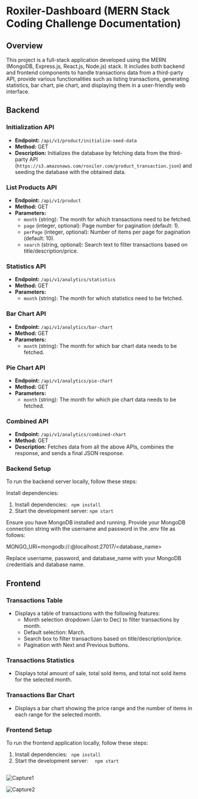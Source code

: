 # Roxiler-Dashboard (MERN Stack Coding Challenge Documentation)

## Overview

This project is a full-stack application developed using the MERN (MongoDB, Express.js, React.js, Node.js) stack. It includes both backend and frontend components to handle transactions data from a third-party API, provide various functionalities such as listing transactions, generating statistics, bar chart, pie chart, and displaying them in a user-friendly web interface.

## Backend

### Initialization API

- **Endpoint:** `/api/v1/product/initialize-seed-data`
- **Method:** GET
- **Description:** Initializes the database by fetching data from the third-party API (`https://s3.amazonaws.com/roxiler.com/product_transaction.json`) and seeding the database with the obtained data.

### List Products API

- **Endpoint:** `/api/v1/product`
- **Method:** GET
- **Parameters:**
  - `month` (string): The month for which transactions need to be fetched.
  - `page` (integer, optional): Page number for pagination (default: 1).
  - `perPage` (integer, optional): Number of items per page for pagination (default: 10).
  - `search` (string, optional): Search text to filter transactions based on title/description/price.

### Statistics API

- **Endpoint:** `/api/v1/analytics/statistics`
- **Method:** GET
- **Parameters:**
  - `month` (string): The month for which statistics need to be fetched.

### Bar Chart API

- **Endpoint:** `/api/v1/analytics/bar-chart`
- **Method:** GET
- **Parameters:**
  - `month` (string): The month for which bar chart data needs to be fetched.

### Pie Chart API

- **Endpoint:** `/api/v1/analytics/pie-chart`
- **Method:** GET
- **Parameters:**
  - `month` (string): The month for which pie chart data needs to be fetched.

### Combined API

- **Endpoint:** `/api/v1/analytics/combined-chart`
- **Method:** GET
- **Description:** Fetches data from all the above APIs, combines the response, and sends a final JSON response.

### Backend Setup

To run the backend server locally, follow these steps:

Install dependencies:
1. Install dependencies:
   ``` npm install```
2. Start the development server:
    ```npm start```

Ensure you have MongoDB installed and running. Provide your MongoDB connection string with the username and password in the .env file as follows:

MONGO_URI=mongodb://<username>:<password>@localhost:27017/<database_name>

Replace username, password, and database_name with your MongoDB credentials and database name.
##

## Frontend

### Transactions Table

- Displays a table of transactions with the following features:
  - Month selection dropdown (Jan to Dec) to filter transactions by month.
  - Default selection: March.
  - Search box to filter transactions based on title/description/price.
  - Pagination with Next and Previous buttons.

### Transactions Statistics

- Displays total amount of sale, total sold items, and total not sold items for the selected month.

### Transactions Bar Chart

- Displays a bar chart showing the price range and the number of items in each range for the selected month.

### Frontend Setup

To run the frontend application locally, follow these steps:

1. Install dependencies:
   ``` npm install```
2. Start the development server:
    ```  npm start```
##


![Capture1](https://github.com/user-attachments/assets/32645665-f305-4c99-9f6a-7dca7792c95f)

![Capture2](https://github.com/user-attachments/assets/68c630b7-0b29-487e-81bc-ed134fecbd13)

